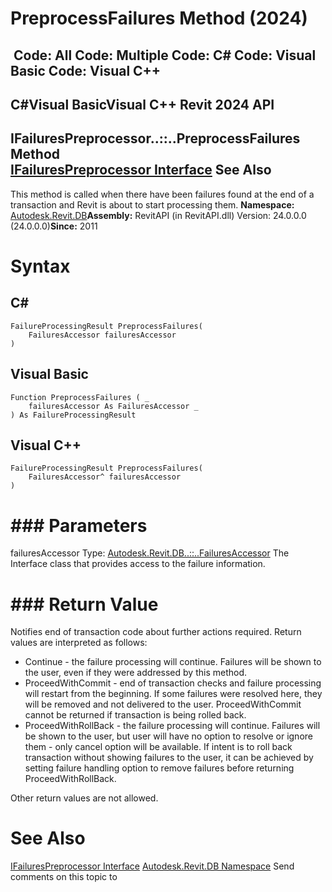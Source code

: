 # PreprocessFailures Method (2024)

﻿
 Code: All Code: Multiple Code: C# Code: Visual Basic Code: Visual C++   
---  
C#Visual BasicVisual C++
Revit 2024 API  
---  
IFailuresPreprocessor..::..PreprocessFailures Method   
[IFailuresPreprocessor Interface](053c6262-d958-b1b6-44b7-35d0d83b5a43.md "IFailuresPreprocessor Interface") See Also  
---  
This method is called when there have been failures found at the end of a transaction and Revit is about to start processing them. 
**Namespace:** [Autodesk.Revit.DB](87546ba7-461b-c646-cbb1-2cb8f5bff8b2.md "Autodesk.Revit.DB Namespace")**Assembly:** RevitAPI (in RevitAPI.dll) Version: 24.0.0.0 (24.0.0.0)**Since:** 2011 
# Syntax
C#  
---  
```text
FailureProcessingResult PreprocessFailures(
	FailuresAccessor failuresAccessor
)
```
  
Visual Basic  
---  
```text
Function PreprocessFailures ( _
	failuresAccessor As FailuresAccessor _
) As FailureProcessingResult
```
  
Visual C++  
---  
```text
FailureProcessingResult PreprocessFailures(
	FailuresAccessor^ failuresAccessor
)
```
  
# ### Parameters
failuresAccessor
    Type: [Autodesk.Revit.DB..::..FailuresAccessor](dea68b06-a061-fc05-d814-db741f2e7f14.md "FailuresAccessor Class") The Interface class that provides access to the failure information. 
# ### Return Value
Notifies end of transaction code about further actions required. Return values are interpreted as follows: 
  * Continue - the failure processing will continue. Failures will be shown to the user, even if they were addressed by this method.
  * ProceedWithCommit - end of transaction checks and failure processing will restart from the beginning. If some failures were resolved here, they will be removed and not delivered to the user. ProceedWithCommit cannot be returned if transaction is being rolled back.
  * ProceedWithRollBack - the failure processing will continue. Failures will be shown to the user, but user will have no option to resolve or ignore them - only cancel option will be available. If intent is to roll back transaction without showing failures to the user, it can be achieved by setting failure handling option to remove failures before returning ProceedWithRollBack.

Other return values are not allowed. 
# See Also
[IFailuresPreprocessor Interface](053c6262-d958-b1b6-44b7-35d0d83b5a43.md "IFailuresPreprocessor Interface")
[Autodesk.Revit.DB Namespace](87546ba7-461b-c646-cbb1-2cb8f5bff8b2.md "Autodesk.Revit.DB Namespace")
Send comments on this topic to 